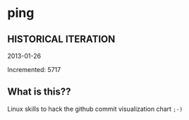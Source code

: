 # ping

## HISTORICAL ITERATION
2013-01-26

Incremented: 5717

## What is this?? 
Linux skills to hack the github commit visualization chart `;-)`
